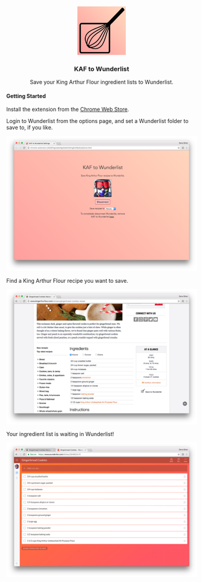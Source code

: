 <h3 align="center">
  <img src="assets/icon.png">
</h3>

<h3 align="center">KAF to Wunderlist</h3>

<p align="center">
  Save your King Arthur Flour ingredient lists to Wunderlist.
</p>

#### Getting Started

Install the extension from the [Chrome Web Store](https://chrome.google.com/webstore/detail/kaf-to-wunderlist/lelgjecfjfedkpbnpamanmnbaknbjmka).

Login to Wunderlist from the options page, and set a Wunderlist folder to save
to, if you like.

![Login to Wunderlist](assets/options.png)

Find a King Arthur Flour recipe you want to save.

![Find a recipe you want to save](assets/recipe.png)

Your ingredient list is waiting in Wunderlist!

![Ingredient list in Wunderlist](assets/wunderlist.png)
